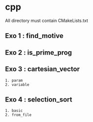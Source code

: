 # cpp

All directory must contain CMakeLists.txt

## Exo 1 : find_motive

## Exo 2 : is_prime_prog

## Exo 3 : cartesian_vector

    1. param
    2. variable

## Exo 4 : selection_sort

    1. basic
    2. from_file
